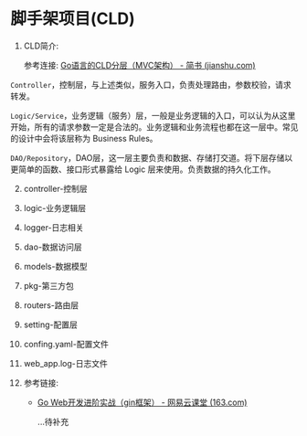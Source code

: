 # 脚手架项目(CLD)

1. CLD简介:

   参考连接: [Go语言的CLD分层（MVC架构） - 简书 (jianshu.com)](https://www.jianshu.com/p/403f3316a5fb?u_atoken=c586f3f0-6db4-4e01-a522-249505496174&u_asession=01w3v6K38bujHaz_2GKrr2EyYrSW0yf7vpTBwG9HDZzwBWCV6lsb8n_XrC6o0KDK_xX0KNBwm7Lovlpxjd_P_q4JsKWYrT3W_NKPr8w6oU7K8pSRB2CYcxuwcfoIbQ41w2hVaMhQoQvxDmSarRnKyUVWBkFo3NEHBv0PZUm6pbxQU&u_asig=05Il5fzBncc_3GGVCLVu67Y16sEb55MxYEY2oU4ZIPlTJQL57Ac86VnHtni2Jr3Q1PxpnNUOUAZ6r3whbSbWC8BhNVCRMaOUVkpSxYovclLnquT32CiXHsL6VJG571KiolKVE7sm_hYrUiFAKOL9dsSZhlmKpCAlvy_A_XR2m7JCT9JS7q8ZD7Xtz2Ly-b0kmuyAKRFSVJkkdwVUnyHAIJzb3mAd6LyQsZt_kcuSEksvlDUHVI0TAYcJPDwmkCx3d-CNkNfzbmXGypMDlqpKRYAO3h9VXwMyh6PgyDIVSG1W9a9y2wTUhS6dth2rzTG-BxHANw4_8BpU31TkZPiPBinlMMxKtIHlgiQ7whl39aSDMYMsCN7izKX97tlv6knaYHmWspDxyAEEo4kbsryBKb9Q&u_aref=edyiz5J6CXZFUh6u0Ii%2B2gzs1is%3D)

​	`Controller`，控制层，与上述类似，服务入口，负责处理路由，参数校验，请求转发。

​	`Logic/Service`，业务逻辑（服务）层，一般是业务逻辑的入口，可以认为从这里开始，所有的请求参数一定是合法的。业务逻辑和业务流程也都在这一层中。常见的设计中会将该层称为 Business Rules。

​	`DAO/Repository`，DAO层，这一层主要负责和数据、存储打交道。将下层存储以更简单的函数、接口形式暴露给 Logic 层来使用。负责数据的持久化工作。

2. controller-控制层

3. logic-业务逻辑层

4. logger-日志相关

5. dao-数据访问层

6. models-数据模型

7. pkg-第三方包

8. routers-路由层

9. setting-配置层

10. confing.yaml-配置文件

11. web_app.log-日志文件

12. 参考链接:

    - [Go Web开发进阶实战（gin框架） - 网易云课堂 (163.com)](https://study.163.com/course/courseLearn.htm?courseId=1210171207#/learn/video?lessonId=1281046428&courseId=1210171207)

      ...待补充

